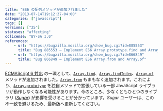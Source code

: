 ```yaml
---
title: "ES6 の配列メソッドが追加されました"
date: "2013-07-14T19:12:37-04:00"
categories: ["javascript"]
tags: []
versions: ["25"]
statuses: "affecting"
cclicense: "BY-SA 3.0"
references:
    - url: "https://bugzilla.mozilla.org/show_bug.cgi?id=885553"
      title: "Bug 885553 – Implement ES6 Array.prototype.find and Array.prototype.findIndex"
    - url: "https://bugzilla.mozilla.org/show_bug.cgi?id=866849"
      title: "Bug 866849 – Implement ES6 Array.from and Array.of"
---
```

[ECMAScript 6 対応](https://developer.mozilla.org/ja/docs/Web/JavaScript/ECMAScript_6_support_in_Mozilla) の一環として、[`Array.find`](https://developer.mozilla.org/ja/docs/Web/JavaScript/Reference/Global_Objects/Array/find)、[`Array.findIndex`](https://developer.mozilla.org/ja/docs/Web/JavaScript/Reference/Global_Objects/Array/findIndex)、[`Array.of`](https://developer.mozilla.org/ja/docs/Web/JavaScript/Reference/Global_Objects/Array/of) メソッドが追加されました。[`Array.from`](https://developer.mozilla.org/ja/docs/Web/JavaScript/Reference/Global_Objects/Array/from) もまもなく追加されます。これにより、[`Array.prototype`](https://developer.mozilla.org/ja/docs/Web/JavaScript/Reference/Global_Objects/Array/prototype) を独自メソッドで拡張している一部 JavaScript ライブラリが動作しなくなる可能性があります。今のところ、少なくともひとつのライブラリ ([*Sugar*](https://bugzilla.mozilla.org/show_bug.cgi?id=903755)) が影響を受けることが分かっています。*Sugar* ユーザーは、この不一致を避けるため、最新版へ更新してください。
